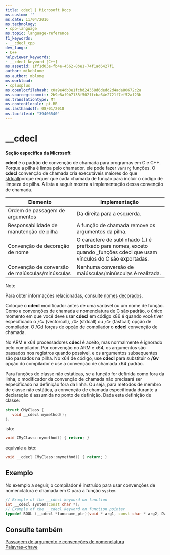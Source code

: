 ```yaml
---
title: cdecl | Microsoft Docs
ms.custom: ''
ms.date: 11/04/2016
ms.technology:
- cpp-language
ms.topic: language-reference
f1_keywords:
- __cdecl_cpp
dev_langs:
- C++
helpviewer_keywords:
- __cdecl keyword [C++]
ms.assetid: 1ff1d03e-fb4e-4562-8be1-74f1ad6427f1
author: mikeblome
ms.author: mblome
ms.workload:
- cplusplus
ms.openlocfilehash: c0a9e4db3e1fcbd24358d6dedd2d4ada80672c2a
ms.sourcegitcommit: 2b9e8af9b7138f502ffcba64e2721f7ef52af23b
ms.translationtype: MT
ms.contentlocale: pt-BR
ms.lasthandoff: 08/01/2018
ms.locfileid: "39406540"
---
```

# <a name="cdecl"></a>__cdecl
**Seção específica da Microsoft**  
  
 **cdecl** é o padrão de convenção de chamada para programas em C e C++. Porque a pilha é limpa pelo chamador, ele pode fazer `vararg` funções. O **cdecl** convenção de chamada cria executáveis maiores do que [stdcall](../cpp/stdcall.md)porque requer que cada chamada de função para incluir o código de limpeza de pilha. A lista a seguir mostra a implementação dessa convenção de chamada.  
  
|Elemento|Implementação|  
|-------------|--------------------|  
|Ordem de passagem de argumentos|Da direita para a esquerda.|  
|Responsabilidade de manutenção de pilha|A função de chamada remove os argumentos da pilha.|  
|Convenção de decoração de nome|O caractere de sublinhado (_) é prefixado para nomes, exceto quando \_funções cdecl que usam vínculos do C são exportadas.|  
|Convenção de conversão de maiúsculas/minúsculas|Nenhuma conversão de maiúsculas/minúsculas é realizada.|  
  
> [!NOTE]
>  Para obter informações relacionadas, consulte [nomes decorados](../build/reference/decorated-names.md).  
  
 Coloque o **cdecl** modificador antes de uma variável ou um nome de função. Como a convenções de chamada e nomenclatura de C são padrão, o único momento em que você deve usar **cdecl** em código x86 é quando você tiver especificado o `/Gv` (vectorcall), `/Gz` (stdcall) ou `/Gr` (fastcall) opção de compilador. O [/Gd](../build/reference/gd-gr-gv-gz-calling-convention.md) forças de opção de compilador o **cdecl** convenção de chamada.  
  
 No ARM e x64 processadores **cdecl** é aceito, mas normalmente é ignorado pelo compilador. Por convenção no ARM e x64, os argumentos são passados nos registros quando possível, e os argumentos subsequentes são passados na pilha. No x64 de código, use **cdecl** para substituir o **/Gv** opção do compilador e use a convenção de chamada x64 padrão.  
  
 Para funções de classe não estáticas, se a função for definida como fora da linha, o modificador da convenção de chamada não precisará ser especificado na definição fora da linha. Ou seja, para métodos de membro de classe não estática, a convenção de chamada especificada durante a declaração é assumida no ponto de definição. Dada esta definição de classe:  
  
```cpp  
struct CMyClass {  
   void __cdecl mymethod();  
};  
```  
  
 isto:  
  
```cpp  
void CMyClass::mymethod() { return; }  
```  
  
 equivale a isto:  
  
```cpp  
void __cdecl CMyClass::mymethod() { return; }  
```  
  
## <a name="example"></a>Exemplo  
 No exemplo a seguir, o compilador é instruído para usar convenções de nomenclatura e chamada em C para a função `system`.  
  
```cpp  
// Example of the __cdecl keyword on function  
int __cdecl system(const char *);  
// Example of the __cdecl keyword on function pointer  
typedef BOOL (__cdecl *funcname_ptr)(void * arg1, const char * arg2, DWORD flags, ...);  
```  
  
## <a name="see-also"></a>Consulte também  
 [Passagem de argumento e convenções de nomenclatura](../cpp/argument-passing-and-naming-conventions.md)   
 [Palavras-chave](../cpp/keywords-cpp.md)